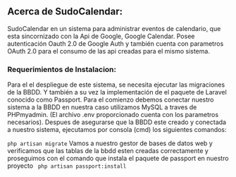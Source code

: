 

## Acerca de SudoCalendar:

<p>SudoCalendar en un sistema para administrar eventos de calendario, que esta sincornizado con la Api de Google, Google Calendar. 
Posee autenticación Oauth 2.0 de Google Auth y también cuenta con parametros OAuth 2.0 para el consumo de las api creadas para el mismo sistema.  </p>



### Requerimientos de Instalacion: 
 
 <p>Para el el despliegue de este sistema, se necesita ejecutar las migraciones de la BBDD. Y también a su vez la implementación de el paquete de Laravel conocido como Passport. 
 Para el comienzo debemos conectar nuestro sistema a la BBDD en nuestra caso utilizamos MySQL a traves de PHPmyadmin. (El archivo .env proporcionado cuenta con los parametros necesarios).
 Despues de asegurarse que la BBDD este creado y conectada a nuestro sistema, ejecutamos por consola (cmd) los siguientes comandos: </p>

 ` php artisan migrate ` 
 Vamos a nuestro gestor de bases de datos web y verificamos que las tablas de la bbdd esten creadas correctamente y proseguimos con el comando que instala el paquete de passport en nuestro proyecto
 ` php artisan passport:install` 



